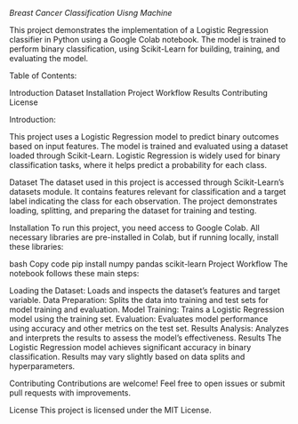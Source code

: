 *Breast Cancer Classification Uisng Machine*

This project demonstrates the implementation of a Logistic Regression classifier in Python using a Google Colab notebook. The model is trained to perform binary classification, using Scikit-Learn for building, training, and evaluating the model.

Table of Contents:

Introduction
Dataset
Installation
Project Workflow
Results
Contributing
License

Introduction:

This project uses a Logistic Regression model to predict binary outcomes based on input features. The model is trained and evaluated using a dataset loaded through Scikit-Learn. Logistic Regression is widely used for binary classification tasks, where it helps predict a probability for each class.

Dataset
The dataset used in this project is accessed through Scikit-Learn’s datasets module. It contains features relevant for classification and a target label indicating the class for each observation. The project demonstrates loading, splitting, and preparing the dataset for training and testing.

Installation
To run this project, you need access to Google Colab. All necessary libraries are pre-installed in Colab, but if running locally, install these libraries:

bash
Copy code
pip install numpy pandas scikit-learn
Project Workflow
The notebook follows these main steps:

Loading the Dataset: Loads and inspects the dataset’s features and target variable.
Data Preparation: Splits the data into training and test sets for model training and evaluation.
Model Training: Trains a Logistic Regression model using the training set.
Evaluation: Evaluates model performance using accuracy and other metrics on the test set.
Results Analysis: Analyzes and interprets the results to assess the model’s effectiveness.
Results
The Logistic Regression model achieves significant accuracy in binary classification. Results may vary slightly based on data splits and hyperparameters.

Contributing
Contributions are welcome! Feel free to open issues or submit pull requests with improvements.

License
This project is licensed under the MIT License.

